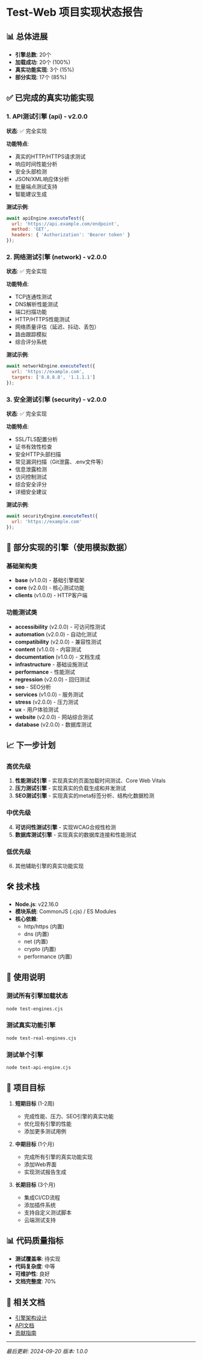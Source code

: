# Test-Web 项目实现状态报告

## 📊 总体进展
- **引擎总数**: 20个
- **加载成功**: 20个 (100%)
- **真实功能实现**: 3个 (15%)
- **部分实现**: 17个 (85%)

## ✅ 已完成的真实功能实现

### 1. API测试引擎 (api) - v2.0.0
**状态**: ✅ 完全实现

**功能特点**:
- 真实的HTTP/HTTPS请求测试
- 响应时间性能分析
- 安全头部检测
- JSON/XML响应体分析
- 批量端点测试支持
- 智能建议生成

**测试示例**:
```javascript
await apiEngine.executeTest({
  url: 'https://api.example.com/endpoint',
  method: 'GET',
  headers: { 'Authorization': 'Bearer token' }
});
```

### 2. 网络测试引擎 (network) - v2.0.0
**状态**: ✅ 完全实现

**功能特点**:
- TCP连通性测试
- DNS解析性能测试
- 端口扫描功能
- HTTP/HTTPS性能测试
- 网络质量评估（延迟、抖动、丢包）
- 路由跟踪模拟
- 综合评分系统

**测试示例**:
```javascript
await networkEngine.executeTest({
  url: 'https://example.com',
  targets: ['8.8.8.8', '1.1.1.1']
});
```

### 3. 安全测试引擎 (security) - v2.0.0
**状态**: ✅ 完全实现

**功能特点**:
- SSL/TLS配置分析
- 证书有效性检查
- 安全HTTP头部扫描
- 常见漏洞扫描（Git泄露、.env文件等）
- 信息泄露检测
- 访问控制测试
- 综合安全评分
- 详细安全建议

**测试示例**:
```javascript
await securityEngine.executeTest({
  url: 'https://example.com'
});
```

## 🔧 部分实现的引擎（使用模拟数据）

### 基础架构类
- **base** (v1.0.0) - 基础引擎框架
- **core** (v2.0.0) - 核心测试功能
- **clients** (v1.0.0) - HTTP客户端

### 功能测试类
- **accessibility** (v2.0.0) - 可访问性测试
- **automation** (v2.0.0) - 自动化测试
- **compatibility** (v2.0.0) - 兼容性测试
- **content** (v1.0.0) - 内容测试
- **documentation** (v1.0.0) - 文档生成
- **infrastructure** - 基础设施测试
- **performance** - 性能测试
- **regression** (v2.0.0) - 回归测试
- **seo** - SEO分析
- **services** (v1.0.0) - 服务测试
- **stress** (v2.0.0) - 压力测试
- **ux** - 用户体验测试
- **website** (v2.0.0) - 网站综合测试
- **database** (v2.0.0) - 数据库测试

## 📈 下一步计划

### 高优先级
1. **性能测试引擎** - 实现真实的页面加载时间测试、Core Web Vitals
2. **压力测试引擎** - 实现真实的负载生成和并发测试
3. **SEO测试引擎** - 实现真实的meta标签分析、结构化数据检测

### 中优先级
4. **可访问性测试引擎** - 实现WCAG合规性检测
5. **数据库测试引擎** - 实现真实的数据库连接和性能测试

### 低优先级
6. 其他辅助引擎的真实功能实现

## 🛠️ 技术栈

- **Node.js**: v22.16.0
- **模块系统**: CommonJS (.cjs) / ES Modules
- **核心依赖**:
  - http/https (内置)
  - dns (内置)
  - net (内置)
  - crypto (内置)
  - performance (内置)

## 📝 使用说明

### 测试所有引擎加载状态
```bash
node test-engines.cjs
```

### 测试真实功能引擎
```bash
node test-real-engines.cjs
```

### 测试单个引擎
```bash
node test-api-engine.cjs
```

## 🎯 项目目标

1. **短期目标** (1-2周)
   - 完成性能、压力、SEO引擎的真实功能
   - 优化现有引擎的性能
   - 添加更多测试用例

2. **中期目标** (1个月)
   - 完成所有引擎的真实功能实现
   - 添加Web界面
   - 实现测试报告生成

3. **长期目标** (3个月)
   - 集成CI/CD流程
   - 添加插件系统
   - 支持自定义测试脚本
   - 云端测试支持

## 📊 代码质量指标

- **测试覆盖率**: 待实现
- **代码复杂度**: 中等
- **可维护性**: 良好
- **文档完整度**: 70%

## 🔗 相关文档

- [引擎架构设计](./architecture.md)
- [API文档](./api-docs.md)
- [贡献指南](./contributing.md)

---

*最后更新: 2024-09-20*
*版本: 1.0.0*
